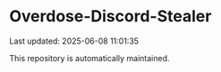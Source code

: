 # Overdose-Discord-Stealer

Last updated: 2025-06-08 11:01:35

This repository is automatically maintained.
